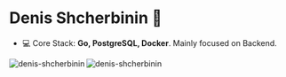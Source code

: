 <h1 align="left">Denis Shcherbinin 👋</h1>

- 💻 Core Stack: **Go, PostgreSQL, Docker**. Mainly focused on Backend.

<img align="left" src="https://github-readme-stats.vercel.app/api?username=denis-shcherbinin&show_icons=true&hide_title=true" alt="denis-shcherbinin"/>
<img align="left" src="https://github-readme-stats.vercel.app/api/top-langs/?username=denis-shcherbinin&layout=compact&langs_count=10" alt="denis-shcherbinin"/>
